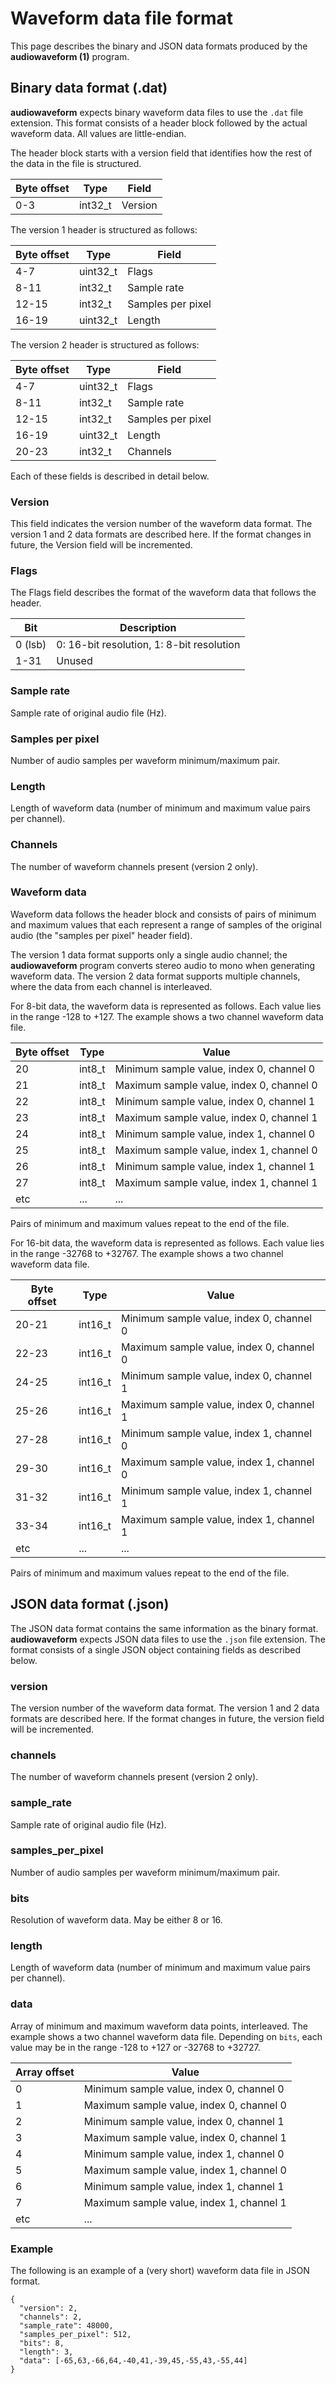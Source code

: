 # Waveform data file format

This page describes the binary and JSON data formats produced by the **audiowaveform (1)**
program.

## Binary data format (.dat)

**audiowaveform** expects binary waveform data files to use the `.dat`
file extension. This format consists of a header block followed by the
actual waveform data. All values are little-endian.

The header block starts with a version field that identifies how
the rest of the data in the file is structured.

| Byte offset | Type     | Field             |
| ----------- | -------- | ----------------- |
| 0-3         | int32_t  | Version           |

The version 1 header is structured as follows:

| Byte offset | Type     | Field             |
| ----------- | -------- | ----------------- |
| 4-7         | uint32_t | Flags             |
| 8-11        | int32_t  | Sample rate       |
| 12-15       | int32_t  | Samples per pixel |
| 16-19       | uint32_t | Length            |

The version 2 header is structured as follows:

| Byte offset | Type     | Field             |
| ----------- | -------- | ----------------- |
| 4-7         | uint32_t | Flags             |
| 8-11        | int32_t  | Sample rate       |
| 12-15       | int32_t  | Samples per pixel |
| 16-19       | uint32_t | Length            |
| 20-23       | int32_t  | Channels          |

Each of these fields is described in detail below.

### Version

This field indicates the version number of the waveform data format. The version
1 and 2 data formats are described here. If the format changes in future, the
Version field will be incremented.

### Flags

The Flags field describes the format of the waveform data that follows the
header.

| Bit     | Description                               |
| ------- | ----------------------------------------- |
| 0 (lsb) | 0: 16-bit resolution, 1: 8-bit resolution |
| 1-31    | Unused                                    |

### Sample rate

Sample rate of original audio file (Hz).

### Samples per pixel

Number of audio samples per waveform minimum/maximum pair.

### Length

Length of waveform data (number of minimum and maximum value pairs per channel).

### Channels

The number of waveform channels present (version 2 only).

### Waveform data

Waveform data follows the header block and consists of pairs of minimum and
maximum values that each represent a range of samples of the original audio (the
"samples per pixel" header field).

The version 1 data format supports only a single audio channel; the
**audiowaveform** program converts stereo audio to mono when generating
waveform data. The version 2 data format supports multiple channels, where the
data from each channel is interleaved.

For 8-bit data, the waveform data is represented as follows. Each value lies in
the range -128 to +127. The example shows a two channel waveform data file.

| Byte offset | Type   | Value                                    |
| ----------- | ------ | ---------------------------------------- |
| 20          | int8_t | Minimum sample value, index 0, channel 0 |
| 21          | int8_t | Maximum sample value, index 0, channel 0 |
| 22          | int8_t | Minimum sample value, index 0, channel 1 |
| 23          | int8_t | Maximum sample value, index 0, channel 1 |
| 24          | int8_t | Minimum sample value, index 1, channel 0 |
| 25          | int8_t | Maximum sample value, index 1, channel 0 |
| 26          | int8_t | Minimum sample value, index 1, channel 1 |
| 27          | int8_t | Maximum sample value, index 1, channel 1 |
| etc         | ...    | ...                                      |

Pairs of minimum and maximum values repeat to the end of the file.

For 16-bit data, the waveform data is represented as follows. Each value lies in
the range -32768 to +32767. The example shows a two channel waveform data file.

| Byte offset | Type    | Value                                    |
| ----------- | ------- | ---------------------------------------- |
| 20-21       | int16_t | Minimum sample value, index 0, channel 0 |
| 22-23       | int16_t | Maximum sample value, index 0, channel 0 |
| 24-25       | int16_t | Minimum sample value, index 0, channel 1 |
| 25-26       | int16_t | Maximum sample value, index 0, channel 1 |
| 27-28       | int16_t | Minimum sample value, index 1, channel 0 |
| 29-30       | int16_t | Maximum sample value, index 1, channel 0 |
| 31-32       | int16_t | Minimum sample value, index 1, channel 1 |
| 33-34       | int16_t | Maximum sample value, index 1, channel 1 |
| etc         | ...     | ...                                      |

Pairs of minimum and maximum values repeat to the end of the file.

## JSON data format (.json)

The JSON data format contains the same information as the binary format.
**audiowaveform** expects JSON data files to use the `.json` file extension.
The format consists of a single JSON object containing fields as described
below.

### version

The version number of the waveform data format. The version 1 and 2 data formats
are described here. If the format changes in future, the version field will be
incremented.

### channels

The number of waveform channels present (version 2 only).

### sample_rate

Sample rate of original audio file (Hz).

### samples_per_pixel

Number of audio samples per waveform minimum/maximum pair.

### bits

Resolution of waveform data. May be either 8 or 16.

### length

Length of waveform data (number of minimum and maximum value pairs per channel).

### data

Array of minimum and maximum waveform data points, interleaved.
The example shows a two channel waveform data file.
Depending on `bits`, each value may be in the range -128 to +127
or -32768 to +32727.

| Array offset | Value                                    |
| ------------ | ---------------------------------------- |
| 0            | Minimum sample value, index 0, channel 0 |
| 1            | Maximum sample value, index 0, channel 0 |
| 2            | Minimum sample value, index 0, channel 1 |
| 3            | Maximum sample value, index 0, channel 1 |
| 4            | Minimum sample value, index 1, channel 0 |
| 5            | Maximum sample value, index 1, channel 0 |
| 6            | Minimum sample value, index 1, channel 1 |
| 7            | Maximum sample value, index 1, channel 1 |
| etc          | ...                                      |

### Example

The following is an example of a (very short) waveform data file in JSON format.

    {
      "version": 2,
      "channels": 2,
      "sample_rate": 48000,
      "samples_per_pixel": 512,
      "bits": 8,
      "length": 3,
      "data": [-65,63,-66,64,-40,41,-39,45,-55,43,-55,44]
    }
